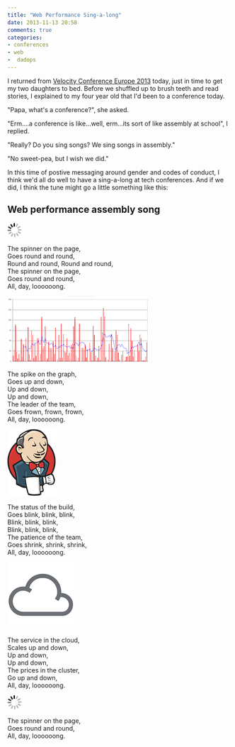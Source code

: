 ```yaml
---
title: "Web Performance Sing-a-long"
date: 2013-11-13 20:58
comments: true
categories: 
- conferences
- web
-  dadops
---
```

I returned from [Velocity Conference Europe 2013](http://velocityconf.com/velocityeu2013) today, just in time to get my two daughters to bed. Before we shuffled up to brush teeth and read stories, I explained to my four year old that I'd been to a conference today.

"Papa, what's a conference?", she asked.

"Erm....a conference is like...well, erm...its sort of like assembly at school", I replied.

"Really? Do you sing songs? We sing songs in assembly."

"No sweet-pea, but I wish we did."

In this time of postive messaging around gender and codes of conduct, I think we'd all do well to have a sing-a-long at tech conferences. And if we did, I think the tune might go a little something like this:




## Web performance assembly song
	    
![Spinner](/assets/images/spinner.gif)

The spinner on the page,   
Goes round and round,  
Round and round, 
Round and round,  
The spinner on the page,  
Goes round and round,  
All, day, loooooong.  


![Graph](/assets/images/graph.png)

The spike on the graph,   
Goes up and down,   
Up and down,  
Up and down,  
The leader of the team,  
Goes frown, frown, frown,  
All, day, loooooong.   


![Jenkins](/assets/images/jenkins.png)

The status of the build,   
Goes blink, blink, blink,  
Blink, blink, blink,  
Blink, blink, blink,  
The patience of the team,   
Goes shrink, shrink, shrink,  
All, day, loooooong.  


![Cloud](/assets/images/cloud.png)

The service in the cloud,   
Scales up and down,  
Up and down,  
Up and down,  
The prices in the cluster,  
Go up and down,  
All, day, loooooong.   


![Spinner](/assets/images/spinner.gif)

The spinner on the page,  
Goes round and round,  
All, day, loooooong.   

